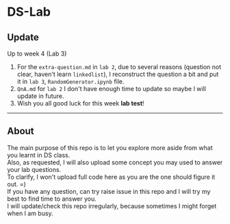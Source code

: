# DS-Lab

## Update
Up to week 4 (Lab 3)
1. For the `extra-question.md` in `lab 2`, due to several reasons (question not clear, haven't learn `linkedlist`), I reconstruct the question a bit and put it in `lab 3`, `RandomGenerator.ipynb` file.
2. `QnA.md` for `lab 2` I don't have enough time to update so maybe I will update in future.
3. Wish you all good luck for this week **lab test**!
---
## About
The main purpose of this repo is to let you explore more aside from what you learnt in DS class.\
Also, as requested, I will also upload some concept you may used to answer your lab questions.\
To clarify, I won't upload full code here as you are the one should figure it out. =) \
If you have any question, can try raise issue in this repo and I will try my best to find time to answer you. \
I will update/check this repo irregularly, because sometimes I might forget when I am busy.
